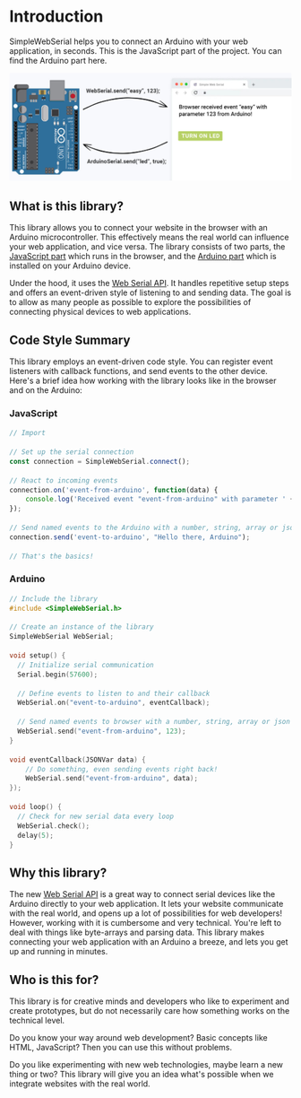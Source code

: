 

# Introduction

SimpleWebSerial helps you to connect an Arduino with your web application, in
seconds. This is the JavaScript part of the project. You can find the Arduino part here.

<img src=".gitbook/assets/titelbild-v4.jpg" alt="A graphic visualising the event-driven architecture of the project">

## What is this library?

This library allows you to connect your website in the browser with an Arduino microcontroller. This effectively means the real world can influence your web application, and vice versa. The library consists of two parts, the [JavaScript part](https://github.com/fmgrafikdesign/SimpleWebSerialJS) which runs in the browser, and the [Arduino part](https://github.com/fmgrafikdesign/simplewebserial-arduino-library) which is installed on your Arduino device.

Under the hood, it uses the [Web Serial API](https://wicg.github.io/serial/). It handles repetitive setup steps and offers an event-driven style of listening to and sending data. The goal is to allow as many people as possible to explore the possibilities of connecting physical devices to web applications.

## Code Style Summary

This library employs an event-driven code style. You can register event listeners with callback functions, and send events to the other device. Here's a brief idea how working with the library looks like in the browser and on the Arduino:

### JavaScript
```javascript
// Import

// Set up the serial connection
const connection = SimpleWebSerial.connect();

// React to incoming events
connection.on('event-from-arduino', function(data) {
    console.log('Received event "event-from-arduino" with parameter ' + data)
});

// Send named events to the Arduino with a number, string, array or json object
connection.send('event-to-arduino', "Hello there, Arduino");

// That's the basics!
```

### Arduino
```c
// Include the library
#include <SimpleWebSerial.h>

// Create an instance of the library
SimpleWebSerial WebSerial;

void setup() {
  // Initialize serial communication
  Serial.begin(57600);
  
  // Define events to listen to and their callback
  WebSerial.on("event-to-arduino", eventCallback); 
  
  // Send named events to browser with a number, string, array or json object
  WebSerial.send("event-from-arduino", 123);
}

void eventCallback(JSONVar data) {
    // Do something, even sending events right back!
    WebSerial.send("event-from-arduino", data);
});

void loop() {
  // Check for new serial data every loop
  WebSerial.check();
  delay(5);
}
```

## Why this library?

The new [Web Serial API](https://wicg.github.io/serial/) is a great way to connect serial devices like the Arduino directly to your web application. It lets your website communicate with the real world, and opens up a lot of possibilities for web developers! However, working with it is cumbersome and very technical. You're left to deal with things like byte-arrays and parsing data. This library makes connecting your web application with an Arduino a breeze, and lets you get up and running in minutes.

## Who is this for?

This library is for creative minds and developers who like to experiment and create prototypes, but do not necessarily care how something works on the technical level.

Do you know your way around web development? Basic concepts like HTML, JavaScript? Then you can use this without problems.

Do you like experimenting with new web technologies, maybe learn a new thing or two? This library will give you an idea what's possible when we integrate websites with the real world.
